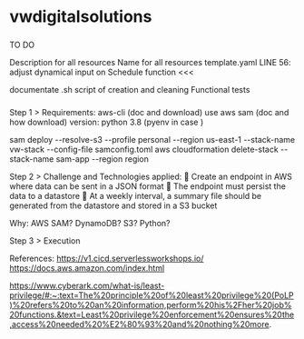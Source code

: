 # vwdigitalsolutions
#####
#####
#####

TO DO

Description for all resources
Name for all resources
template.yaml LINE 56: adjust dynamical input on Schedule function <<<

documentate
.sh script of creation and cleaning
Functional tests 

#####
#####
#####

Step 1 > Requirements:
aws-cli (doc and download)
use aws sam (doc and how download)
version: python 3.8 (pyenv in case )


sam deploy --resolve-s3 --profile personal --region us-east-1 --stack-name vw-stack --config-file samconfig.toml
aws cloudformation delete-stack --stack-name sam-app --region region

Step 2 >  Challenge and Technologies applied:
 Create an endpoint in AWS where data can be sent in a JSON format
 The endpoint must persist the data to a datastore
 At a weekly interval, a summary file should be generated from the datastore and stored in a S3 bucket

Why:
    AWS SAM?
    DynamoDB?
    S3?
    Python?

Step 3 > Execution

References:
https://v1.cicd.serverlessworkshops.io/
https://docs.aws.amazon.com/index.html

https://www.cyberark.com/what-is/least-privilege/#:~:text=The%20principle%20of%20least%20privilege%20(PoLP)%20refers%20to%20an%20information,perform%20his%2Fher%20job%20functions.&text=Least%20privilege%20enforcement%20ensures%20the,access%20needed%20%E2%80%93%20and%20nothing%20more.